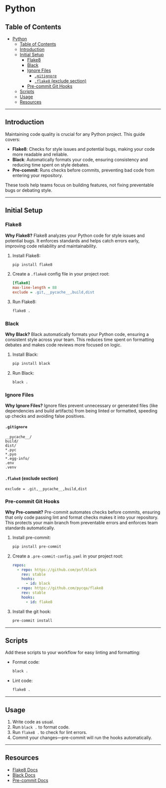 # Python

## Table of Contents
- [Python](#python)
  - [Table of Contents](#table-of-contents)
  - [Introduction](#introduction)
  - [Initial Setup](#initial-setup)
    - [Flake8](#flake8)
    - [Black](#black)
    - [Ignore Files](#ignore-files)
      - [`.gitignore`](#gitignore)
      - [`.flake8` (exclude section)](#flake8-exclude-section)
    - [Pre-commit Git Hooks](#pre-commit-git-hooks)
  - [Scripts](#scripts)
  - [Usage](#usage)
  - [Resources](#resources)

---

## Introduction

Maintaining code quality is crucial for any Python project. This guide covers:
- **Flake8**: Checks for style issues and potential bugs, making your code more readable and reliable.
- **Black**: Automatically formats your code, ensuring consistency and reducing time spent on style debates.
- **Pre-commit**: Runs checks before commits, preventing bad code from entering your repository.

These tools help teams focus on building features, not fixing preventable bugs or debating style.

---

## Initial Setup

### Flake8

**Why Flake8?**
Flake8 analyzes your Python code for style issues and potential bugs. It enforces standards and helps catch errors early, improving code reliability and maintainability.

1. Install Flake8:
   ```bash
   pip install flake8
   ```
2. Create a `.flake8` config file in your project root:
   ```ini
   [flake8]
   max-line-length = 88
   exclude = .git,__pycache__,build,dist
   ```
3. Run Flake8:
   ```bash
   flake8 .
   ```

### Black

**Why Black?**
Black automatically formats your Python code, ensuring a consistent style across your team. This reduces time spent on formatting debates and makes code reviews more focused on logic.

1. Install Black:
   ```bash
   pip install black
   ```
2. Run Black:
   ```bash
   black .
   ```

### Ignore Files

**Why Ignore Files?**
Ignore files prevent unnecessary or generated files (like dependencies and build artifacts) from being linted or formatted, speeding up checks and avoiding false positives.

#### `.gitignore`
```
__pycache__/
build/
dist/
*.pyc
*.pyo
*.egg-info/
.env
.venv
```

#### `.flake8` (exclude section)
```
exclude = .git,__pycache__,build,dist
```

### Pre-commit Git Hooks

**Why Pre-commit?**
Pre-commit automates checks before commits, ensuring that only code passing lint and format checks makes it into your repository. This protects your main branch from preventable errors and enforces team standards automatically.

1. Install pre-commit:
   ```bash
   pip install pre-commit
   ```
2. Create a `.pre-commit-config.yaml` in your project root:
   ```yaml
   repos:
     - repo: https://github.com/psf/black
       rev: stable
       hooks:
         - id: black
     - repo: https://github.com/pycqa/flake8
       rev: stable
       hooks:
         - id: flake8
   ```
3. Install the git hook:
   ```bash
   pre-commit install
   ```

---

## Scripts

Add these scripts to your workflow for easy linting and formatting:

- Format code:
  ```bash
  black .
  ```
- Lint code:
  ```bash
  flake8 .
  ```

---

## Usage

1. Write code as usual.
2. Run `black .` to format code.
3. Run `flake8 .` to check for lint errors.
4. Commit your changes—pre-commit will run the hooks automatically.

---

## Resources

- [Flake8 Docs](https://flake8.pycqa.org/en/latest/)
- [Black Docs](https://black.readthedocs.io/en/stable/)
- [Pre-commit Docs](https://pre-commit.com/)
